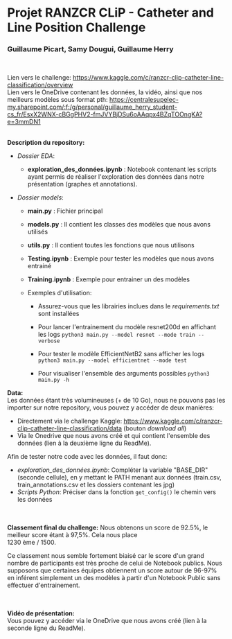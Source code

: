 # Projet RANZCR CLiP - Catheter and Line Position Challenge
### Guillaume Picart, Samy Dougui, Guillaume Herry    
<br> 

Lien vers le challenge: https://www.kaggle.com/c/ranzcr-clip-catheter-line-classification/overview <br>
Lien vers le OneDrive contenant les données, la vidéo, ainsi que nos meilleurs modèles sous format pth: https://centralesupelec-my.sharepoint.com/:f:/g/personal/guillaume_herry_student-cs_fr/EsxX2WNX-cBGgPHV2-fmJVYBjDSu6oAAqpx4BZqTOOngKA?e=3mmDN1
<br><br>

**Description du repository:** <br>
- *Dossier EDA*: <br>
    - **exploration_des_données.ipynb** : Notebook contenant les scripts ayant permis de réaliser l'exploration des données dans notre présentation (graphes et annotations).

- *Dossier models*: <br>
    
    - **main.py** : Fichier principal<br>
    - **models.py** : Il contient les classes des modèles que nous avons utilisés <br>
    - **utils.py** : Il contient toutes les fonctions que nous utilisons
    - **Testing.ipynb** : Exemple pour tester les modèles que nous avons entrainé
    - **Training.ipynb** : Exemple pour entrainer un des modèles
    
    - Exemples d'utilisation:
        
        - Assurez-vous que les librairies inclues dans le *requirements.txt* sont installées

        - Pour lancer l'entrainement du modèle resnet200d en affichant les logs ```python3 main.py --model resnet --mode train --verbose```

        - Pour tester le modèle EfficientNetB2 sans afficher les logs ```python3 main.py --model efficientnet --mode test```

        - Pour visualiser l'ensemble des arguments possibles ```python3 main.py -h```
        


**Data:** <br>
Les données étant très volumineuses (+ de 10 Go), nous ne pouvons pas les importer sur notre repository, vous pouvez y accéder de deux manières: <br>
- Directement via le challenge Kaggle: https://www.kaggle.com/c/ranzcr-clip-catheter-line-classification/data (bouton *download all*)
- Via le Onedrive que nous avons créé et qui contient l'ensemble des données (lien à la deuxième ligne du ReadMe).

Afin de tester notre code avec les données, il faut donc:
- *exploration_des_données.ipynb*: Compléter la variable "BASE_DIR" (seconde cellule), en y mettant le PATH menant aux données (train.csv, train_annotations.csv et les dossiers contenant les jpg) <br>
- *Scripts Python*: Préciser dans la fonction ```get_config()``` le chemin vers les données<br>


<br><br>
**Classement final du challenge:** 
Nous obtenons un score de 92.5%, le meilleur score étant à 97,5%. Cela nous place <br> 1230 ème / 1500. <br>

Ce classement nous semble fortement biaisé car le score d'un grand nombre de participants est très proche de celui de Notebook publics. Nous supposons que certaines équipes obtiennent un score autour de 96-97% en inférent simplement un des modèles à partir d'un Notebook Public sans effectuer d'entrainement.


<br><br>
**Vidéo de présentation:** <br>
Vous pouvez y accéder via le OneDrive que nous avons créé (lien à la seconde ligne du ReadMe).






